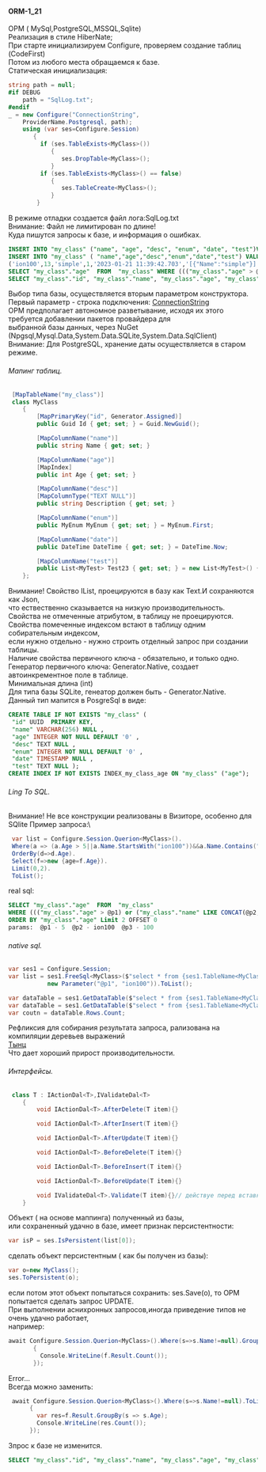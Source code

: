 #### ORM-1_21
ОРМ ( MySql,PostgreSQL,MSSQL,Sqlite)\
Реализация в стиле HiberNate;\
При старте инициализируем Configure, проверяем создание таблиц (CodeFirst)\
Потом из любого места обращаемся к базе.\
Статическая инициализация:
```C#
string path = null;
#if DEBUG
    path = "SqlLog.txt";
#endif
_ = new Configure("ConnectionString",
    ProviderName.Postgresql, path);
    using (var ses=Configure.Session)
       {
         if (ses.TableExists<MyClass>())
            {
               ses.DropTable<MyClass>();
            }
         if (ses.TableExists<MyClass>() == false)
            {
               ses.TableCreate<MyClass>();
            }
        }     
```
В режиме отладки создается файл лога:SqlLog.txt\
Внимание: Файл не лимитирован по длине!\
Куда пишутся запросы к базе, и информация о ошибках.
```sql
INSERT INTO "my_class" ("name", "age", "desc", "enum", "date", "test")VALUES (@p1,@p2,@p3,@p4,@p5,@p6) RETURNING "id"; params:  @p1 - ion100  @p2 - 11  @p3 - simple  @p4 - 1  @p5 - 21.01.2023 11:39:42  @p6 - [{"Name":"simple"}] 
INSERT INTO "my_class" ( "name","age","desc","enum","date","test") VALUES('ion100',12,'simple',1,'2023-01-21 11:39:42.703','[{"Name":"simple"}]'),
('ion100',13,'simple',1,'2023-01-21 11:39:42.703','[{"Name":"simple"}]')
SELECT "my_class"."age"  FROM  "my_class" WHERE ((("my_class"."age" > @p1) or ("my_class"."name" LIKE CONCAT(@p2,'%'))) and ("my_class"."name" LIKE CONCAT('%',@p3,'%'))) ORDER BY "my_class"."age" Limit 2 OFFSET 0 params:  @p1 - 5  @p2 - ion100  @p3 - 100 
SELECT "my_class"."id", "my_class"."name", "my_class"."age", "my_class"."desc", "my_class"."enum", "my_class"."date", "my_class"."test"  FROM  "my_class" WHERE ("my_class"."name" is not null) LIMIT 1
```
Выбор типа базы, осуществляется вторым параметром конструктора.\
Первый параметр - строка подключения: [ConnectionString](https://www.connectionstrings.com)\
ОРМ предполагает автономное разветывание, исходя их этого требуется добавлении пакетов провайдера для\
выбранной базы данных, через NuGet (Npgsql,Mysql.Data,System.Data.SQLite,System.Data.SqlClient)\
Внимание: Для PostgreSQL, хранение даты осуществляется в старом режиме.
###### Мапинг таблиц.
```C#
 [MapTableName("my_class")]
 class MyClass
    {
        [MapPrimaryKey("id", Generator.Assigned)]
        public Guid Id { get; set; } = Guid.NewGuid();

        [MapColumnName("name")] 
        public string Name { get; set; }

        [MapColumnName("age")] 
        [MapIndex] 
        public int Age { get; set; }

        [MapColumnName("desc")]
        [MapColumnType("TEXT NULL")]
        public string Description { get; set; }

        [MapColumnName("enum")] 
        public MyEnum MyEnum { get; set; } = MyEnum.First;

        [MapColumnName("date")] 
        public DateTime DateTime { get; set; } = DateTime.Now;

        [MapColumnName("test")] 
        public List<MyTest> Test23 { get; set; } = new List<MyTest>() { new MyTest() { Name = "simple" }
    };
```
Внимание! Свойство IList, проецируются в базу как Text.И сохраняются как Json,\
что ествественно сказывается на низкую производительность.
Свойства не отмеченные атрибутом, в таблицу не проецируются.\
Свойства помеченные индексом встают в таблицу одним собирательным индексом,\
если нужно отдельно - нужно строить отделный запрос при создании таблицы.\
Наличие свойства первичного ключа - обязательно, и только одно.\
Генератор первичного ключа: Generator.Native, создает автоинкрементное поле в таблице.\
Минимальная длина (int)\
Для типа базы SQLite, генеатор должен быть - Generator.Native.\
Данный тип мапится в PosgreSql  в виде:
```sql
CREATE TABLE IF NOT EXISTS "my_class" (
 "id" UUID  PRIMARY KEY,
 "name" VARCHAR(256) NULL ,
 "age" INTEGER NOT NULL DEFAULT '0' ,
 "desc" TEXT NULL ,
 "enum" INTEGER NOT NULL DEFAULT '0' ,
 "date" TIMESTAMP NULL ,
 "test" TEXT NULL );
CREATE INDEX IF NOT EXISTS INDEX_my_class_age ON "my_class" ("age");
```
###### Ling To SQL.
Внимание! Не все конструкции реализованы в Визиторе, особенно для SQlite
Пример запроса:\
```C#
 var list = Configure.Session.Querion<MyClass>().
 Where(a => (a.Age > 5||a.Name.StartsWith("ion100"))&&a.Name.Contains("100")).
 OrderBy(d=>d.Age).
 Select(f=>new {age=f.Age}).
 Limit(0,2).
 ToList(); 
```
real sql:
```sql
SELECT "my_class"."age"  FROM  "my_class" 
WHERE ((("my_class"."age" > @p1) or ("my_class"."name" LIKE CONCAT(@p2,'%'))) and ("my_class"."name" LIKE CONCAT('%',@p3,'%'))) 
ORDER BY "my_class"."age" Limit 2 OFFSET 0 
params:  @p1 - 5  @p2 - ion100  @p3 - 100 
```
###### native sql.
```C#
var ses1 = Configure.Session;
var list = ses1.FreeSql<MyClass>($"select * from {ses1.TableName<MyClass>()} where \"name\" LIKE CONCAT(@p1,'%')",
           new Parameter("@p1", "ion100")).ToList();

var dataTable = ses1.GetDataTable($"select * from {ses1.TableName<MyClass>()}");//or
var dataTable = ses1.GetDataTable($"select * from {ses1.TableName<MyClass>()} where age = @1",-1,12);
var coutn = dataTable.Rows.Count;
```
Рефликсия для собирания результата запроса, рализована на компиляции деревьев выражений\
[Тынц](https://github.com/ionson100/AccessGetSet)\
Что дает хороший прирост производительности.
###### Интерфейсы.
```C#
 class T : IActionDal<T>,IValidateDal<T>
    {
        void IActionDal<T>.AfterDelete(T item){}

        void IActionDal<T>.AfterInsert(T item){}

        void IActionDal<T>.AfterUpdate(T item){}

        void IActionDal<T>.BeforeDelete(T item){}

        void IActionDal<T>.BeforeInsert(T item){}

        void IActionDal<T>.BeforeUpdate(T item){}

        void IValidateDal<T>.Validate(T item){}// действуе перед вставкой и обновлением
    }
```
Объект ( на основе маппинга) полученный из базы,\
или сохраненный удачно в базе, имеет признак персистентности:
```C#
var isP = ses.IsPersistent(list[0]);
```
сделать объект персистентным ( как бы получен из базы):
```C#
var o=new MyClass();
ses.ToPersistent(o);
```
если потом этот объект попытаться сохранить: ses.Save(o), то ОРМ попытается сделать запрос UPDATE.\
При выполнении аснихронных запросов,иногда приведение типов не очень удачно работает,\
например:
```C#
await Configure.Session.Querion<MyClass>().Where(s=>s.Name!=null).GroupBy(f=>f.Age).ToListAsync().ContinueWith(f =>
       {
         Console.WriteLine(f.Result.Count());
       });
```
Error...\
Всегда можно заменить:
```C#
 await Configure.Session.Querion<MyClass>().Where(s=>s.Name!=null).ToListAsync().ContinueWith(f =>
      {
        var res=f.Result.GroupBy(s => s.Age);
        Console.WriteLine(res.Count());
      });
```
Зпрос к базе не изменится.
```sql
SELECT "my_class"."id", "my_class"."name", "my_class"."age", "my_class"."desc", "my_class"."enum", "my_class"."date", "my_class"."test" FROM "my_class" WHERE ("my_class"."name" is not null)
```

